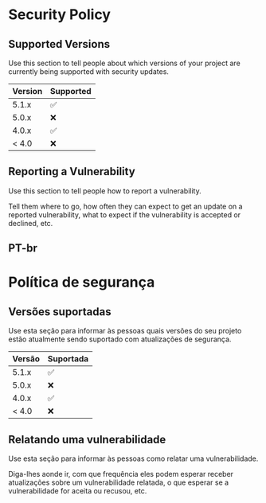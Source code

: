 # Security Policy

## Supported Versions

Use this section to tell people about which versions of your project are
currently being supported with security updates.

| Version | Supported          |
| ------- | ------------------ |
| 5.1.x   | :white_check_mark: |
| 5.0.x   | :x:                |
| 4.0.x   | :white_check_mark: |
| < 4.0   | :x:                |

## Reporting a Vulnerability

Use this section to tell people how to report a vulnerability.

Tell them where to go, how often they can expect to get an update on a
reported vulnerability, what to expect if the vulnerability is accepted or
declined, etc.

## PT-br

# Política de segurança

## Versões suportadas

Use esta seção para informar às pessoas quais versões do seu projeto estão
atualmente sendo suportado com atualizações de segurança.

| Versão | Suportada          |
| ------- | ------------------ |
| 5.1.x   | :white_check_mark: |
| 5.0.x   | :x:                |
| 4.0.x   | :white_check_mark: |
| < 4.0   | :x:                |

## Relatando uma vulnerabilidade

Use esta seção para informar às pessoas como relatar uma vulnerabilidade.

Diga-lhes aonde ir, com que frequência eles podem esperar receber atualizações sobre um
vulnerabilidade relatada, o que esperar se a vulnerabilidade for aceita ou
recusou, etc.